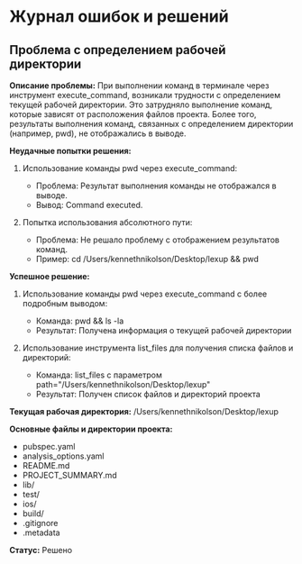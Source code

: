 # Журнал ошибок и решений

## Проблема с определением рабочей директории

**Описание проблемы:** 
При выполнении команд в терминале через инструмент execute_command, возникали трудности с определением текущей рабочей директории. Это затрудняло выполнение команд, которые зависят от расположения файлов проекта. Более того, результаты выполнения команд, связанных с определением директории (например, pwd), не отображались в выводе.

**Неудачные попытки решения:**
1. Использование команды pwd через execute_command:
   - Проблема: Результат выполнения команды не отображался в выводе.
   - Вывод: Command executed.

2. Попытка использования абсолютного пути:
   - Проблема: Не решало проблему с отображением результатов команд.
   - Пример: cd /Users/kennethnikolson/Desktop/lexup && pwd

**Успешное решение:**
1. Использование команды pwd через execute_command с более подробным выводом:
   - Команда: pwd && ls -la
   - Результат: Получена информация о текущей рабочей директории

2. Использование инструмента list_files для получения списка файлов и директорий:
   - Команда: list_files с параметром path="/Users/kennethnikolson/Desktop/lexup"
   - Результат: Получен список файлов и директорий проекта

**Текущая рабочая директория:** /Users/kennethnikolson/Desktop/lexup

**Основные файлы и директории проекта:**
- pubspec.yaml
- analysis_options.yaml
- README.md
- PROJECT_SUMMARY.md
- lib/
- test/
- ios/
- build/
- .gitignore
- .metadata

**Статус:** Решено
